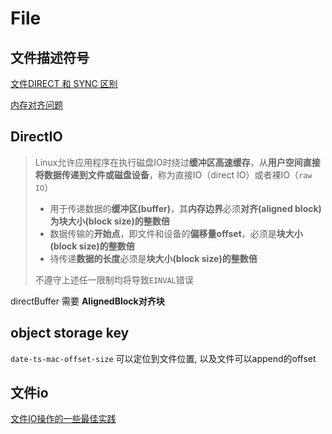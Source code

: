 # File

## 文件描述符号

[文件DIRECT 和 SYNC 区别](https://blog.csdn.net/AXW2013/article/details/70242228)

[内存对齐问题](https://www.jianshu.com/p/49f7e6f56568)

## DirectIO

> Linux允许应用程序在执行磁盘IO时绕过**缓冲区高速缓存**，从**用户空间直接将数据传递到文件或磁盘设备**，称为直接IO（direct IO）或者裸IO（`raw IO`）
>
> - 用于传递数据的**缓冲区(buffer)**，其**内存边界**必须**对齐(aligned block)**为**块大小(block size)的整数倍**
> - 数据传输的**开始点**，即文件和设备的**偏移量offset**，必须是**块大小(block size)的整数倍**
> - 待传递**数据的长度**必须是**块大小(block size)的整数倍**
>
> 不遵守上述任一限制均将导致`EINVAL`错误

directBuffer 需要 **AlignedBlock对齐块**

## object storage key

`date-ts-mac-offset-size` 可以定位到文件位置, 以及文件可以append的offset

## 文件io

[文件IO操作的一些最佳实践](https://www.cnkirito.moe/file-io-best-practise/)
